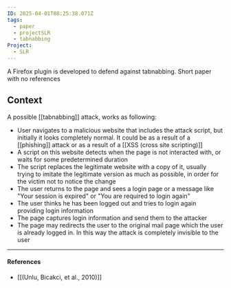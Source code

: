 ```yaml
---
ID: 2025-04-01T08:25:38.071Z
tags:
  - paper
  - projectSLR
  - tabnabbing
Project:
  - SLR
---
```

A Firefox plugin is developed to defend against tabnabbing. Short paper with no references
## Context

A possible [[tabnabbing]] attack, works as following:
- User navigates to a malicious website that includes the attack script, but initially it looks completely normal. It could be as a result of a [[phishing]] attack or as a result of a [[XSS (cross site scripting)]]
- A script on this website detects when the page is not interacted with, or waits for some predetermined duration
- The script replaces the legitimate website with a copy of it, usually trying to imitate the legitimate version as much as possible, in order for the victim not to notice the change
- The user returns to the page and sees a login page or a message like "Your session is expired" or "You are required to login again"
- The user thinks he has been logged out and tries to login again providing login information
- The page captures login information and send them to the attacker
- The page may redirects the user to the original mail page which the user is already logged in. In this way the attack is completely invisible to the user


---
#### References
- [[(Unlu, Bicakci, et al., 2010)]]

